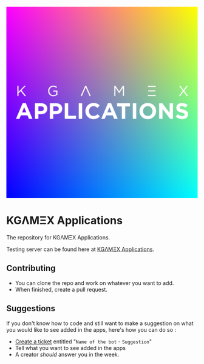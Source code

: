 ![KGameX Applications](https://github.com/KGameX/KGameX-Applications/blob/main/KGameX%20Applications.png)

# KGΛMΞX Applications

The repository for KGΛMΞX Applications.

Testing server can be found here at [KGΛMΞX Applications](https://discord.gg/uc5zb9Yyxq).

## Contributing

- You can clone the repo and work on whatever you want to add.
- When finished, create a pull request.

## Suggestions

If you don't know how to code and still want to make a suggestion on what you would like to see added in the apps, here's how you can do so :

- [Create a ticket](https://github.com/KGameX/KGameX-Applications/issues/new) entitled "`Name of the bot` - `Suggestion`"
- Tell what you want to see added in the apps
- A creator *should* answer you in the week.
